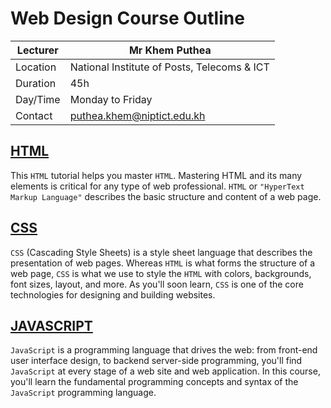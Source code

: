 # Web Design Course Outline 

| Lecturer   | Mr Khem Puthea  |
|---|---|
| Location   | National Institute of Posts, Telecoms & ICT  |
| Duration   |  45h  |
| Day/Time  | Monday to Friday|
| Contact  | puthea.khem@niptict.edu.kh|

## [HTML](HTML.md) 

This `HTML` tutorial helps you master `HTML`. Mastering HTML and its many elements is critical for any type of web professional. `HTML` or `"HyperText Markup Language"` describes the basic structure and content of a web page.

## [CSS](CSS.md)

`CSS` (Cascading Style Sheets) is a style sheet language that describes the presentation of web pages. Whereas `HTML` is what forms the structure of a web page, `CSS` is what we use to style the `HTML` with colors, backgrounds, font sizes, layout, and more. As you'll soon learn, `CSS` is one of the core technologies for designing and building websites.

## [JAVASCRIPT](JAVASCRIPT.md)

`JavaScript` is a programming language that drives the web: from front-end user interface design, to backend server-side programming, you'll find `JavaScript` at every stage of a web site and web application. In this course, you'll learn the fundamental programming concepts and syntax of the `JavaScript` programming language.
